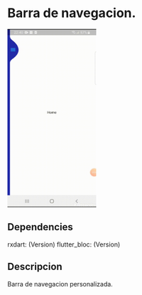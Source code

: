 # Barra de navegacion.

<img src="gif/barra_animada.gif" width="200" height="400">

##  Dependencies

  rxdart: (Version)
  flutter_bloc: (Version)

## Descripcion 

Barra de navegacion personalizada. 
